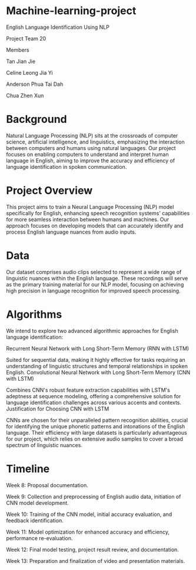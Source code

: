 # Machine-learning-project


English Language Identification Using NLP

Project Team 20

Members

Tan Jian Jie

Celine Leong Jia Yi

Anderson Phua Tai Dah

Chua Zhen Xun

# Background
Natural Language Processing (NLP) sits at the crossroads of computer science, artificial intelligence, and linguistics, emphasizing the interaction between computers and humans using natural languages. Our project focuses on enabling computers to understand and interpret human language in English, aiming to improve the accuracy and efficiency of language identification in spoken communication.

# Project Overview
This project aims to train a Neural Language Processing (NLP) model specifically for English, enhancing speech recognition systems' capabilities for more seamless interaction between humans and machines. Our approach focuses on developing models that can accurately identify and process English language nuances from audio inputs.

# Data
Our dataset comprises audio clips selected to represent a wide range of linguistic nuances within the English language. These recordings will serve as the primary training material for our NLP model, focusing on achieving high precision in language recognition for improved speech processing.

# Algorithms
We intend to explore two advanced algorithmic approaches for English language identification:

Recurrent Neural Network with Long Short-Term Memory (RNN with LSTM)

Suited for sequential data, making it highly effective for tasks requiring an understanding of linguistic structures and temporal relationships in spoken English.
Convolutional Neural Network with Long Short-Term Memory (CNN with LSTM)

Combines CNN's robust feature extraction capabilities with LSTM's adeptness at sequence modeling, offering a comprehensive solution for language identification challenges across various accents and contexts.
Justification for Choosing CNN with LSTM

CNNs are chosen for their unparalleled pattern recognition abilities, crucial for identifying the unique phonetic patterns and intonations of the English language. Their efficiency with large datasets is particularly advantageous for our project, which relies on extensive audio samples to cover a broad spectrum of linguistic nuances.

# Timeline

Week 8: Proposal documentation.

Week 9: Collection and preprocessing of English audio data, initiation of CNN model development.

Week 10: Training of the CNN model, initial accuracy evaluation, and feedback identification.

Week 11: Model optimization for enhanced accuracy and efficiency, performance re-evaluation.

Week 12: Final model testing, project result review, and documentation.

Week 13: Preparation and finalization of video and presentation materials.

